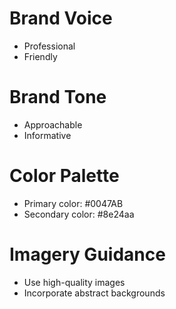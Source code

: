 # Brand Voice
- Professional
- Friendly

# Brand Tone
- Approachable
- Informative

# Color Palette
- Primary color: #0047AB
- Secondary color: #8e24aa

# Imagery Guidance
- Use high-quality images
- Incorporate abstract backgrounds